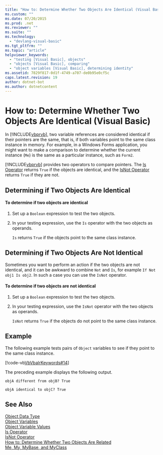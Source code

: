 ```yaml
---
title: "How to: Determine Whether Two Objects Are Identical (Visual Basic)"
ms.custom: ""
ms.date: 07/20/2015
ms.prod: .net
ms.reviewer: ""
ms.suite: ""
ms.technology: 
  - "devlang-visual-basic"
ms.tgt_pltfrm: ""
ms.topic: "article"
helpviewer_keywords: 
  - "testing [Visual Basic], objects"
  - "objects [Visual Basic], comparing"
  - "object variables [Visual Basic], determining identity"
ms.assetid: 7829f817-0d1f-4749-a707-de0b95e0cf5c
caps.latest.revision: 19
author: dotnet-bot
ms.author: dotnetcontent
---
```

# How to: Determine Whether Two Objects Are Identical (Visual Basic)
In [!INCLUDE[vbprvb](~/includes/vbprvb-md.md)], two variable references are considered identical if their pointers are the same, that is, if both variables point to the same class instance in memory. For example, in a Windows Forms application, you might want to make a comparison to determine whether the current instance (`Me`) is the same as a particular instance, such as `Form2`.  
  
 [!INCLUDE[vbprvb](~/includes/vbprvb-md.md)] provides two operators to compare pointers. The [Is Operator](../../../../visual-basic/language-reference/operators/is-operator.md) returns `True` if the objects are identical, and the [IsNot Operator](../../../../visual-basic/language-reference/operators/isnot-operator.md) returns `True` if they are not.  
  
## Determining if Two Objects Are Identical  
  
#### To determine if two objects are identical  
  
1.  Set up a `Boolean` expression to test the two objects.  
  
2.  In your testing expression, use the `Is` operator with the two objects as operands.  
  
     `Is` returns `True` if the objects point to the same class instance.  
  
## Determining if Two Objects Are Not Identical  
 Sometimes you want to perform an action if the two objects are not identical, and it can be awkward to combine `Not` and `Is`, for example `If Not obj1 Is obj2`. In such a case you can use the `IsNot` operator.  
  
#### To determine if two objects are not identical  
  
1.  Set up a `Boolean` expression to test the two objects.  
  
2.  In your testing expression, use the `IsNot` operator with the two objects as operands.  
  
     `IsNot` returns `True` if the objects do not point to the same class instance.  
  
## Example  
 The following example tests pairs of `Object` variables to see if they point to the same class instance.  
  
 [!code-vb[VbVbalrKeywords#14](../../../../visual-basic/language-reference/codesnippet/VisualBasic/how-to-determine-whether-two-objects-are-identical_1.vb)]  
  
 The preceding example displays the following output.  
  
 `objA different from objB? True`  
  
 `objA identical to objC? True`  
  
## See Also  
 [Object Data Type](../../../../visual-basic/language-reference/data-types/object-data-type.md)  
 [Object Variables](../../../../visual-basic/programming-guide/language-features/variables/object-variables.md)  
 [Object Variable Values](../../../../visual-basic/programming-guide/language-features/variables/object-variable-values.md)  
 [Is Operator](../../../../visual-basic/language-reference/operators/is-operator.md)  
 [IsNot Operator](../../../../visual-basic/language-reference/operators/isnot-operator.md)  
 [How to: Determine Whether Two Objects Are Related](../../../../visual-basic/programming-guide/language-features/variables/how-to-determine-whether-two-objects-are-related.md)  
 [Me, My, MyBase, and MyClass](../../../../visual-basic/programming-guide/program-structure/me-my-mybase-and-myclass.md)
